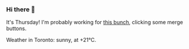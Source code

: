 ### Hi there :wave:

It's Thursday! I'm probably working for [this bunch](https://github.com/kohofinancial), clicking some merge buttons.

Weather in Toronto: sunny, at +21°C.
